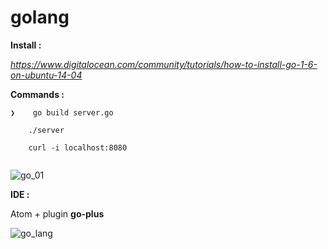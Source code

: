 # golang

**Install :** 

*https://www.digitalocean.com/community/tutorials/how-to-install-go-1-6-on-ubuntu-14-04*


**Commands :**

```
❯    go build server.go 

    ./server

    curl -i localhost:8080
    
```


![go_01](https://cloud.githubusercontent.com/assets/7684497/17587710/1ccb641a-5fca-11e6-96c7-9636fd379019.png)



**IDE :**

Atom + plugin **go-plus**

![go_lang](https://cloud.githubusercontent.com/assets/7684497/17587576/86b21bf4-5fc9-11e6-9a65-39b2ac4bb0b8.png)

